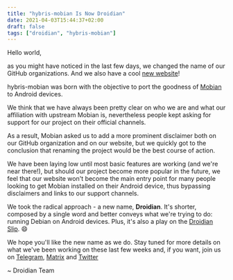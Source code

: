 ```yaml
---
title: "hybris-mobian Is Now Droidian"
date: 2021-04-03T15:44:37+02:00
draft: false
tags: ["droidian", "hybris-mobian"]
---
```


Hello world, 

as you might have noticed in the last few days, we changed the name of our GitHub organizations. And we also have a cool [new website](https://droidian.org)!

hybris-mobian was born with the objective to port the goodness of [Mobian](https://mobian-project.org) to Android devices.

We think that we have always been pretty clear on who we are and what our affiliation with upstream Mobian is, nevertheless people kept asking for support for our project on their official channels.

As a result, Mobian asked us to add a more prominent disclaimer both on our GitHub organization and on our website, but we quickly got to the conclusion that renaming the project would be the best course of action.

<!--more-->

We have been laying low until most basic features are working (and we're near there!), but should our project become more popular in the future, we feel that our website won't become the main entry point for many people looking to get Mobian installed on their Android device, thus bypassing disclaimers and links to our support channels.

We took the radical approach - a new name, **Droidian**. It's shorter, composed by a single word and better conveys what we're trying to do: running Debian on Android devices. Plus, it's also a play on the [Droidian Slip](https://www.urbandictionary.com/define.php?term=Droidian%20Slip). :smile:

We hope you'll like the new name as we do. Stay tuned for more details on what we've been working on these last few weeks and, if you want, join us on [Telegram](https://t.me/droidian), [Matrix](https://matrix.to/#/#droidian:matrix.org) and [Twitter](https://twitter.com/droidianlinux) 

~ Droidian Team

